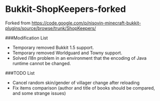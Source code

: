 Bukkit-ShopKeepers-forked
=========================

Forked from https://code.google.com/p/nisovin-minecraft-bukkit-plugins/source/browse/trunk/ShopKeepers/

###Modification List

* Temporary removed Bukkit 1.5 support.
* Temporary removed Worldguard and Towny support.
* Solved i18n problem in an environment that the encoding of Java runtime cannot be changed.

###TODO List

* Cancel random skin/gender of villager change after reloading
* Fix items comparison (author and title of books should be compared, and some strange issues)
